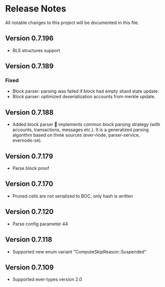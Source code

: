 # Release Notes

All notable changes to this project will be documented in this file.

## Version 0.7.196

- BLS structures support

## Version 0.7.189

### Fixed

- Block parser: parsing was failed if block had empty shard state update.
- Block parser: optimized deserialization accounts from merkle update.  

## Version 0.7.188

- Added block parser  implements common block parsing strategy (with accounts, transactions, messages etc.).
  It is a generalized parsing algorithm based on three sources (ever-node, parser-service, evernode-se). 

## Version 0.7.179

- Parse block proof

## Version 0.7.170

- Pruned cells are not serialized to BOC, only hash is written

## Version 0.7.120

- Parse config parameter 44

## Version 0.7.118

- Supported new enum variant "ComputeSkipReason::Suspended"

## Version 0.7.109

- Supported ever-types version 2.0
